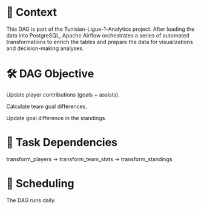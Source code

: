 # 📌 Context

This DAG is part of the Tunisian-Ligue-1-Analytics project. After loading the data into PostgreSQL, Apache Airflow orchestrates a series of automated transformations to enrich the tables and prepare the data for visualizations and decision-making analyses.

# 🛠️ DAG Objective

Update player contributions (goals + assists).

Calculate team goal differences.

Update goal difference in the standings.

# 🔄 Task Dependencies

transform_players → transform_team_stats → transform_standings

# 📅 Scheduling

The DAG runs daily.
